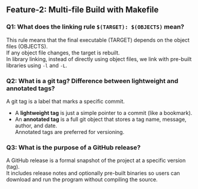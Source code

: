 ## Feature-2: Multi-file Build with Makefile

### Q1: What does the linking rule `$(TARGET): $(OBJECTS)` mean? 
This rule means that the final executable (TARGET) depends on the object files (OBJECTS).  
If any object file changes, the target is rebuilt.  
In library linking, instead of directly using object files, we link with pre-built libraries using `-l` and `-L`.

### Q2: What is a git tag? Difference between lightweight and annotated tags?
A git tag is a label that marks a specific commit.  
- A **lightweight tag** is just a simple pointer to a commit (like a bookmark).  
- An **annotated tag** is a full git object that stores a tag name, message, author, and date.  
Annotated tags are preferred for versioning.

### Q3: What is the purpose of a GitHub release?
A GitHub release is a formal snapshot of the project at a specific version (tag).  
It includes release notes and optionally pre-built binaries so users can download and run the program without compiling the source.
